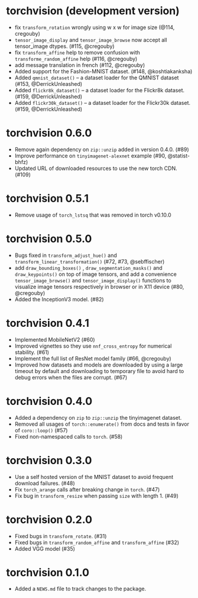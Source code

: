 # torchvision (development version)

- fix `transform_rotation` wrongly using w x w for image size (@114, cregouby)
- `tensor_image_display` and `tensor_image_browse` now accept all tensor_image dtypes. (#115, @cregouby) 
- fix `transform_affine` help to remove confusion with `transforme_random_affine` help (#116, @cregouby)
- add message translation in french (#112, @cregouby)
- Added support for the Fashion-MNIST dataset. (#148, @koshtiakanksha)
- Added `qmnist_dataset()` – a dataset loader for the QMNIST dataset (#153, @DerrickUnleashed)
- Added `flickr8k_dataset()` – a dataset loader for the Flickr8k dataset. (#159, @DerrickUnleashed)
- Added `flickr30k_dataset()` – a dataset loader for the Flickr30k dataset. (#159, @DerrickUnleashed)

# torchvision 0.6.0

- Remove again dependency on `zip::unzip` added in version 0.4.0. (#89)
- Improve performance on `tinyimagenet-alexnet` example (#90, @statist-bhfz)
- Updated URL of downloaded resources to use the new torch CDN. (#109)

# torchvision 0.5.1

- Remove usage of `torch_lstsq` that was removed in torch v0.10.0

# torchvision 0.5.0

-   Bugs fixed in `transform_adjust_hue()` and `transform_linear_transformation()` (#72, #73, @sebffischer)
-   add `draw_bounding_boxes()` , `draw_segmentation_masks()` and `draw_keypoints()` on top of image tensors, and add a convenience `tensor_image_browse()` and `tensor_image_display()` functions to visualize image tensors respectively in browser or in X11 device (#80, @cregouby)
-   Added the InceptionV3 model. (#82)

# torchvision 0.4.1

-   Implemented MobileNetV2 (#60)
-   Improved vignettes so they use `nnf_cross_entropy` for numerical stability. (#61)
-   Implement the full list of ResNet model family (#66, @cregouby)
-   Improved how datasets and models are downloaded by using a large timeout by default and downloading to temporary file to avoid hard to debug errors when the files are corrupt. (#67)

# torchvision 0.4.0

-   Added a dependency on `zip` to `zip::unzip` the tinyimagenet dataset.
-   Removed all usages of `torch::enumerate()` from docs and tests in favor of `coro::loop()` (#57)
-   Fixed non-namespaced calls to `torch`. (#58)

# torchvision 0.3.0

-   Use a self hosted version of the MNIST dataset to avoid frequent download failures. (#48)
-   Fix `torch_arange` calls after breaking change in `torch`. (#47)
-   Fix bug in `transform_resize` when passing `size` with length 1. (#49)

# torchvision 0.2.0

-   Fixed bugs in `transform_rotate`. (#31)
-   Fixed bugs in `transform_random_affine` and `transform_affine` (#32)
-   Added VGG model (#35)

# torchvision 0.1.0

-   Added a `NEWS.md` file to track changes to the package.

